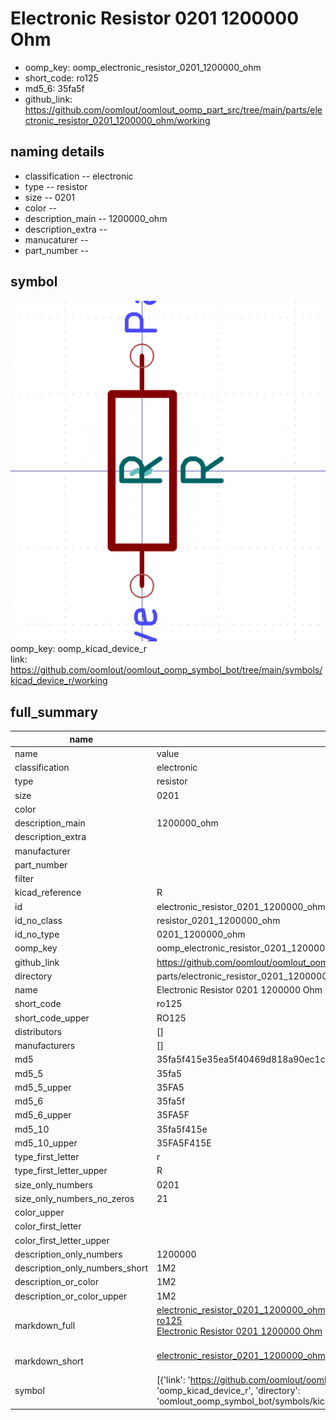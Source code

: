 # Electronic Resistor 0201 1200000 Ohm

  
* oomp_key: oomp_electronic_resistor_0201_1200000_ohm 
* short_code: ro125
* md5_6: 35fa5f  
* github_link: https://github.com/oomlout/oomlout_oomp_part_src/tree/main/parts/electronic_resistor_0201_1200000_ohm/working  
## naming details
* classification -- electronic
* type -- resistor
* size -- 0201
* color -- 
* description_main -- 1200000_ohm
* description_extra -- 
* manucaturer -- 
* part_number -- 



## symbol

![](symbol/0/working/working_600.png)  
oomp_key: oomp_kicad_device_r  
link: https://github.com/oomlout/oomlout_oomp_symbol_bot/tree/main/symbols/kicad_device_r/working  


## full_summary
| name | value | 
| --- | --- | 
| name | value | 
| classification | electronic | 
| type | resistor | 
| size | 0201 | 
| color |  | 
| description_main | 1200000_ohm | 
| description_extra |  | 
| manufacturer |  | 
| part_number |  | 
| filter |  | 
| kicad_reference | R | 
| id | electronic_resistor_0201_1200000_ohm | 
| id_no_class | resistor_0201_1200000_ohm | 
| id_no_type | 0201_1200000_ohm | 
| oomp_key | oomp_electronic_resistor_0201_1200000_ohm | 
| github_link | https://github.com/oomlout/oomlout_oomp_part_src/tree/main/parts/electronic_resistor_0201_1200000_ohm/working | 
| directory | parts/electronic_resistor_0201_1200000_ohm | 
| name | Electronic Resistor 0201 1200000 Ohm | 
| short_code | ro125 | 
| short_code_upper | RO125 | 
| distributors | [] | 
| manufacturers | [] | 
| md5 | 35fa5f415e35ea5f40469d818a90ec1c | 
| md5_5 | 35fa5 | 
| md5_5_upper | 35FA5 | 
| md5_6 | 35fa5f | 
| md5_6_upper | 35FA5F | 
| md5_10 | 35fa5f415e | 
| md5_10_upper | 35FA5F415E | 
| type_first_letter | r | 
| type_first_letter_upper | R | 
| size_only_numbers | 0201 | 
| size_only_numbers_no_zeros | 21 | 
| color_upper |  | 
| color_first_letter |  | 
| color_first_letter_upper |  | 
| description_only_numbers | 1200000 | 
| description_only_numbers_short | 1M2 | 
| description_or_color | 1M2 | 
| description_or_color_upper | 1M2 | 
| markdown_full | [electronic_resistor_0201_1200000_ohm](https://github.com/oomlout/oomlout_oomp_part_src/tree/main/parts/electronic_resistor_0201_1200000_ohm/working)<br>[ro125](https://github.com/oomlout/oomlout_oomp_part_src/tree/main/parts/electronic_resistor_0201_1200000_ohm/working)<br>[Electronic Resistor 0201 1200000 Ohm](https://github.com/oomlout/oomlout_oomp_part_src/tree/main/parts/electronic_resistor_0201_1200000_ohm/working)<br><br> | 
| markdown_short | [electronic_resistor_0201_1200000_ohm](https://github.com/oomlout/oomlout_oomp_part_src/tree/main/parts/electronic_resistor_0201_1200000_ohm/working)<br><br> | 
| symbol | [{'link': 'https://github.com/oomlout/oomlout_oomp_symbol_bot/tree/main/symbols/kicad_device_r', 'oomp_key': 'oomp_kicad_device_r', 'directory': 'oomlout_oomp_symbol_bot/symbols/kicad_device_r//working/working.kicad_sym'}] | 
